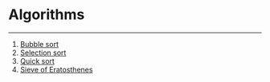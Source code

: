 # Algorithms
___

1. [Bubble sort](/bubble_sort/bubble_sort/Program.cs)
2. [Selection sort](/selection_sort/selection_sort/Program.cs)
3. [Quick sort](/quick_sort/quick_sort/Program.cs)
4. [Sieve of Eratosthenes](/sieve_of_eratosthenes/sieve_of_eratosthenes/Program.cs)

